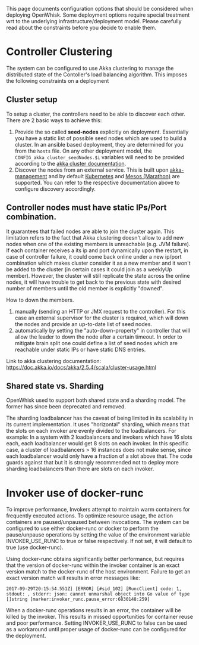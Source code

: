 <!--
#
# Licensed to the Apache Software Foundation (ASF) under one or more
# contributor license agreements.  See the NOTICE file distributed with
# this work for additional information regarding copyright ownership.
# The ASF licenses this file to You under the Apache License, Version 2.0
# (the "License"); you may not use this file except in compliance with
# the License.  You may obtain a copy of the License at
#
#     http://www.apache.org/licenses/LICENSE-2.0
#
# Unless required by applicable law or agreed to in writing, software
# distributed under the License is distributed on an "AS IS" BASIS,
# WITHOUT WARRANTIES OR CONDITIONS OF ANY KIND, either express or implied.
# See the License for the specific language governing permissions and
# limitations under the License.
#
-->
This page documents configuration options that should be considered when deploying OpenWhisk. Some deployment options require special treatment wrt to the underlying infrastructure/deployment model. Please carefully read about the constraints before you decide to enable them.

# Controller Clustering

The system can be configured to use Akka clustering to manage the distributed state of the Contoller's load balancing algorithm.  This imposes the following constraints on a deployment

## Cluster setup

To setup a cluster, the controllers need to be able to discover each other. There are 2 basic ways to achieve this:

1. Provide the so called **seed-nodes** explicitly on deployment. Essentially you have a static list of possible seed nodes which are used to build a cluster. In an ansible based deployment, they are determined for you from the `hosts` file. On any other deployment model, the `CONFIG_akka_cluster_seedNodes.$i` variables will need to be provided according to the [akka cluster documentation](https://doc.akka.io/docs/akka/2.5/cluster-usage.html#joining-to-seed-nodes).
2. Discover the nodes from an external service. This is built upon [akka-management](https://developer.lightbend.com/docs/akka-management/current/) and by default [Kubernetes](https://developer.lightbend.com/docs/akka-management/current/discovery.html#discovery-method-kubernetes-api) and [Mesos (Marathon)](https://developer.lightbend.com/docs/akka-management/current/discovery.html#discovery-method-marathon-api) are supported. You can refer to the respective documentation above to configure discovery accordingly.


## Controller nodes must have static IPs/Port combination.

It guarantees that failed nodes are able to join the cluster again.
This limitation refers to the fact that Akka clustering doesn't allow to add new nodes when one of the existing members is unreachable (e.g. JVM failure). If each container receives a its ip and port dynamically upon the restart, in case of controller failure, it could come back online under a new ip/port combination which makes cluster consider it as a new member and it won't be added to the cluster (in certain cases it could join as a weeklyUp member). However, the cluster will still replicate the state across the online nodes, it will have trouble to get back to the previous state with desired number of members until the old member is explicitly "downed".

How to down the members.
1. manually (sending an HTTP or JMX request to the controller). For this case an external supervisor for the cluster is required, which will down the nodes and provide an up-to-date list of seed nodes.
2. automatically by setting the "auto-down-property" in controller that will allow the leader to down the node after a certain timeout. In order to mitigate brain split one could define a list of seed nodes which are reachable under static IPs or have static DNS entries.

Link to akka clustering documentation:
https://doc.akka.io/docs/akka/2.5.4/scala/cluster-usage.html

## Shared state vs. Sharding

OpenWhisk used to support both shared state and a sharding model. The former has since been deprecated and removed.

The sharding loadbalancer has the caveat of being limited in its scalability in its current implementation. It uses "horizontal" sharding, which means that the slots on each invoker are evenly divided to the loadbalancers. For example: In a system with 2 loadbalancers and invokers which have 16 slots each, each loadbalancer would get 8 slots on each invoker. In this specific case, a cluster of loadbalancers > 16 instances does not make sense, since each loadbalancer would only have a fraction of a slot above that. The code guards against that but it is strongly recommended not to deploy more sharding loadbalancers than there are slots on each invoker.

# Invoker use of docker-runc

To improve performance, Invokers attempt to maintain warm containers for frequently executed actions. To optimize resource usage, the action containers are paused/unpaused between invocations.  The system can be configured to use either docker-runc or docker to perform the pause/unpause operations by setting the value of the environment variable INVOKER_USE_RUNC to true or false respectively. If not set, it will default to true (use docker-runc).

Using docker-runc obtains significantly better performance, but requires that the version of docker-runc within the invoker container is an exact version match to the docker-runc of the host environment.  Failure to get an exact version match will results in error messages like:
```
2017-09-29T20:15:54.551Z] [ERROR] [#sid_102] [RuncClient] code: 1, stdout: , stderr: json: cannot unmarshal object into Go value of type []string [marker:invoker_runc.pause_error:6830148:259]
```
When a docker-runc operations results in an error, the container will be killed by the invoker.  This results in missed opportunities for container reuse and poor performance.  Setting INVOKER_USE_RUNC to false can be used as a workaround until proper usage of docker-runc can be configured for the deployment.

